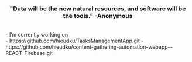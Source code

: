 
<h3 align="center">"Data will be the new natural resources, and software will be the tools." -Anonymous</h3>
<br />
- I’m currently working on <br />
- https://github.com/hieudku/TasksManagementApp.git
- https://github.com/hieudku/content-gathering-automation-webapp--REACT-Firebase.git




  



